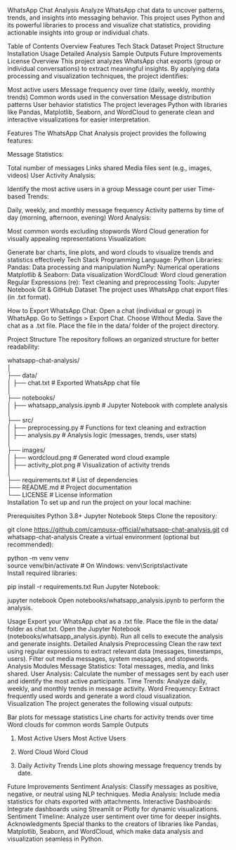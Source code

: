WhatsApp Chat Analysis
Analyze WhatsApp chat data to uncover patterns, trends, and insights into messaging behavior. This project uses Python and its powerful libraries to process and visualize chat statistics, providing actionable insights into group or individual chats.

Table of Contents
Overview
Features
Tech Stack
Dataset
Project Structure
Installation
Usage
Detailed Analysis
Sample Outputs
Future Improvements
License
Overview
This project analyzes WhatsApp chat exports (group or individual conversations) to extract meaningful insights. By applying data processing and visualization techniques, the project identifies:

Most active users
Message frequency over time (daily, weekly, monthly trends)
Common words used in the conversation
Message distribution patterns
User behavior statistics
The project leverages Python with libraries like Pandas, Matplotlib, Seaborn, and WordCloud to generate clean and interactive visualizations for easier interpretation.

Features
The WhatsApp Chat Analysis project provides the following features:

Message Statistics:

Total number of messages
Links shared
Media files sent (e.g., images, videos)
User Activity Analysis:

Identify the most active users in a group
Message count per user
Time-based Trends:

Daily, weekly, and monthly message frequency
Activity patterns by time of day (morning, afternoon, evening)
Word Analysis:

Most common words excluding stopwords
Word Cloud generation for visually appealing representations
Visualization:

Generate bar charts, line plots, and word clouds to visualize trends and statistics effectively
Tech Stack
Programming Language: Python
Libraries:
Pandas: Data processing and manipulation
NumPy: Numerical operations
Matplotlib & Seaborn: Data visualization
WordCloud: Word cloud generation
Regular Expressions (re): Text cleaning and preprocessing
Tools:
Jupyter Notebook
Git & GitHub
Dataset
The project uses WhatsApp chat export files (in .txt format).

How to Export WhatsApp Chat:
Open a chat (individual or group) in WhatsApp.
Go to Settings > Export Chat.
Choose Without Media.
Save the chat as a .txt file.
Place the file in the data/ folder of the project directory.

Project Structure
The repository follows an organized structure for better readability:

whatsapp-chat-analysis/  
│  
├── data/  
│   ├── chat.txt              # Exported WhatsApp chat file  
│  
├── notebooks/  
│   ├── whatsapp_analysis.ipynb   # Jupyter Notebook with complete analysis  
│  
├── src/  
│   ├── preprocessing.py      # Functions for text cleaning and extraction  
│   ├── analysis.py           # Analysis logic (messages, trends, user stats)  
│  
├── images/  
│   ├── wordcloud.png         # Generated word cloud example  
│   ├── activity_plot.png     # Visualization of activity trends  
│  
├── requirements.txt          # List of dependencies  
├── README.md                 # Project documentation  
└── LICENSE                   # License information  
Installation
To set up and run the project on your local machine:

Prerequisites
Python 3.8+
Jupyter Notebook
Steps
Clone the repository:

git clone https://github.com/campusx-official/whatsapp-chat-analysis.git
cd whatsapp-chat-analysis
Create a virtual environment (optional but recommended):

python -m venv venv  
source venv/bin/activate   # On Windows: venv\Scripts\activate  
Install required libraries:

pip install -r requirements.txt
Run Jupyter Notebook:

jupyter notebook
Open notebooks/whatsapp_analysis.ipynb to perform the analysis.

Usage
Export your WhatsApp chat as a .txt file.
Place the file in the data/ folder as chat.txt.
Open the Jupyter Notebook (notebooks/whatsapp_analysis.ipynb).
Run all cells to execute the analysis and generate insights.
Detailed Analysis
Preprocessing
Clean the raw text using regular expressions to extract relevant data (messages, timestamps, users).
Filter out media messages, system messages, and stopwords.
Analysis Modules
Message Statistics: Total messages, media, and links shared.
User Analysis: Calculate the number of messages sent by each user and identify the most active participants.
Time Trends: Analyze daily, weekly, and monthly trends in message activity.
Word Frequency: Extract frequently used words and generate a word cloud visualization.
Visualization
The project generates the following visual outputs:

Bar plots for message statistics
Line charts for activity trends over time
Word clouds for common words
Sample Outputs
1. Most Active Users
Most Active Users

2. Word Cloud
Word Cloud

3. Daily Activity Trends
Line plots showing message frequency trends by date.

Future Improvements
Sentiment Analysis: Classify messages as positive, negative, or neutral using NLP techniques.
Media Analysis: Include media statistics for chats exported with attachments.
Interactive Dashboards: Integrate dashboards using Streamlit or Plotly for dynamic visualizations.
Sentiment Timeline: Analyze user sentiment over time for deeper insights.
Acknowledgments
Special thanks to the creators of libraries like Pandas, Matplotlib, Seaborn, and WordCloud, which make data analysis and visualization seamless in Python.
